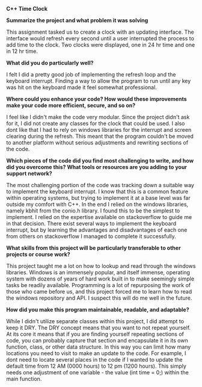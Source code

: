****C++ Time Clock****


**Summarize the project and what problem it was solving**

   This assignment tasked us to create a clock with an updating interface. The interface would refresh every second until a user interrupted the process to add time to the clock. Two clocks were displayed, one in 24 hr time and one in 12 hr time.
   
   
    
**What did you do particularly well?**

   I felt I did a pretty good job of implementing the refresh loop and the keyboard interrupt. Finding a way to allow the program to run until any key was hit on the keyboard made it feel somewhat professional.
   
   
    
**Where could you enhance your code? How would these improvements make your code more efficient, secure, and so on?**

   I feel like I didn't make the code very modular. Since the project didn't ask for it, I did not create any classes for the clock that could be used. I also dont like that I had to rely on windows libraries for the interrupt and screen clearing during the refresh. This meant that the program couldn't be moved to another platform without serious adjustments and rewriting sections of the code.
   
   
    
**Which pieces of the code did you find most challenging to write, and how did you overcome this? What tools or resources are you adding to your support network?**

   The most challenging portion of the code was tracking down a suitable way to implement the keyboard interrupt. I know that this is a common feature within operating systems, but trying to implement it at a base level was far outside my comfort with C++. In the end I relied on the windows libraries, namely kbhit from the conio.h library. I found this to be the simplest to implement. I relied on the expertise available on stackoverflow to guide me in that decision. There exist several ways to implement the keyboard interrupt, but by learning the advantages and disadvantages of each one from others on stackoverflow I managed to complete it successfully.
   
   
    
**What skills from this project will be particularly transferable to other projects or course work?**

   This project taught me a lot on how to lookup and read through the windows libraries. Windows is an immensely popular, and itself immense, operating system with dozens of years of hard work built in to make seemingly simple tasks be readily available. Programming is a lot of repurposing the work of those who came before us, and this project forced me to learn how to read the windows repository and API. I suspect this will do me well in the future.
   
   
    
**How did you make this program maintainable, readable, and adaptable?**

   While I didn't utilize separate classes within this project, I did attempt to keep it DRY. The DRY concept means that you want to not repeat yourself. At its core it means that if you are finding yourself repeating sections of code, you can probably capture that section and encapsulate it in its own function, class, or other data structure. In this way you can limit how many locations you need to visit to make an update to the code. For example, I dont need to locate several places in the code if I wanted to update the default time from 12 AM (0000 hours) to 12 pm (1200 hours). This simply needs one adjustment of one variable - the value (int time = 0;) within the main function.
